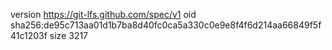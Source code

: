 version https://git-lfs.github.com/spec/v1
oid sha256:de95c713aa01d1b7ba8d40fc0ca5a330c0e9e8f4f6d214aa66849f5f41c1203f
size 3217
